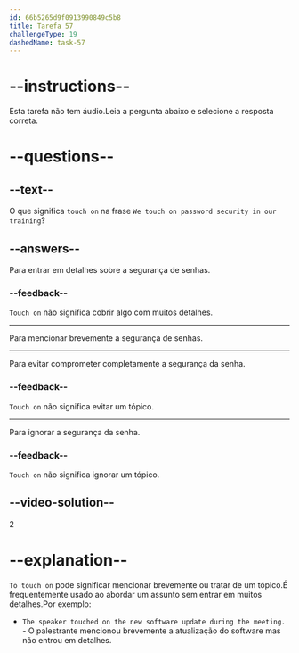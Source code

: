 ```yaml
---
id: 66b5265d9f0913990849c5b8
title: Tarefa 57
challengeType: 19
dashedName: task-57
---
```


# --instructions--

Esta tarefa não tem áudio.Leia a pergunta abaixo e selecione a resposta correta.

# --questions--

## --text--

O que significa `touch on` na frase `We touch on password security in our training`?

## --answers--

Para entrar em detalhes sobre a segurança de senhas.

### --feedback--

`Touch on` não significa cobrir algo com muitos detalhes.

---

Para mencionar brevemente a segurança de senhas.

---

Para evitar comprometer completamente a segurança da senha.

### --feedback--

`Touch on` não significa evitar um tópico.

---

Para ignorar a segurança da senha.

### --feedback--

`Touch on` não significa ignorar um tópico.

## --video-solution--

2

# --explanation--

`To touch on` pode significar mencionar brevemente ou tratar de um tópico.É frequentemente usado ao abordar um assunto sem entrar em muitos detalhes.Por exemplo:

- `The speaker touched on the new software update during the meeting.` - O palestrante mencionou brevemente a atualização do software mas não entrou em detalhes.
